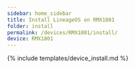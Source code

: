 ```yaml
---
sidebar: home_sidebar
title: Install LineageOS on RMX1801
folder: install
permalink: /devices/RMX1801/install/
device: RMX1801
---
```

{% include templates/device_install.md %}
